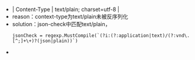 - | Content-Type | text/plain; charset=utf-8 |
- reason：context-type为text/plain未被反序列化
- solution：json-check中匹配text/plain，
  ```
  jsonCheck = regexp.MustCompile(`(?i:(?:application|text)/(?:vnd\.[^;]+\+)?(json|plain))`)
  ```
-